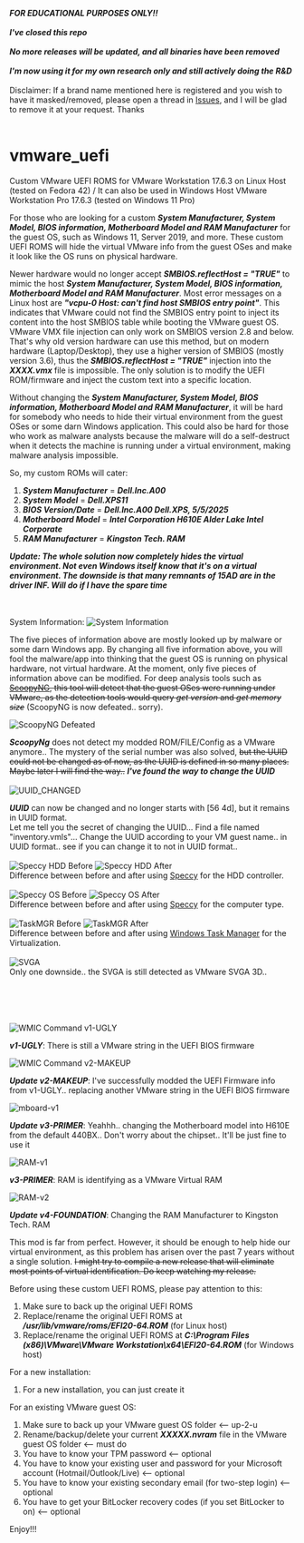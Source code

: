 ***FOR EDUCATIONAL PURPOSES ONLY!!***
<br><br>
***I've closed this repo***
<br><br>
***No more releases will be updated, and all binaries have been removed***
<br><br>
***I'm now using it for my own research only and still actively doing the R&D***
<br><br>
Disclaimer: If a brand name mentioned here is registered and you wish to have it masked/removed, please open a thread in [Issues](https://github.com/jimbet/vmware_uefi/issues), and I will be glad to remove it at your request. Thanks
<br><br>

# vmware_uefi
Custom VMware UEFI ROMS for VMware Workstation 17.6.3 on Linux Host (tested on Fedora 42) / It can also be used in Windows Host VMware Workstation Pro 17.6.3 (tested on Windows 11 Pro)

For those who are looking for a custom ***System Manufacturer, System Model, BIOS information, Motherboard Model and RAM Manufacturer*** for the guest OS, such as Windows 11, Server 2019, and more.
These custom UEFI ROMS will hide the virtual VMware info from the guest OSes and make it look like the OS runs on physical hardware.

Newer hardware would no longer accept ***SMBIOS.reflectHost = "TRUE"*** to mimic the host ***System Manufacturer, System Model, BIOS information, Motherboard Model and RAM Manufacturer***. 
Most error messages on a Linux host are ***"vcpu-0 Host: can't find host SMBIOS entry point"***. This indicates that VMware could not find the SMBIOS entry point to inject its content into the host SMBIOS table while booting the VMware guest OS. 
VMware VMX file injection can only work on SMBIOS version 2.8 and below. That's why old version hardware can use this method, but on modern hardware (Laptop/Desktop), they use a higher version of SMBIOS (mostly version 3.6), thus the ***SMBIOS.reflectHost = "TRUE"*** injection into the ***XXXX.vmx*** file is impossible. The only solution is to modify the UEFI ROM/firmware and inject the custom text into a specific location.

Without changing the ***System Manufacturer, System Model, BIOS information, Motherboard Model and RAM Manufacturer***, it will be hard for somebody who needs to hide their virtual environment from the guest OSes or some darn Windows application.
This could also be hard for those who work as malware analysts because the malware will do a self-destruct when it detects the machine is running under a virtual environment, making malware analysis impossible.

So, my custom ROMs will cater:
1. ***System Manufacturer*** = ***Dell.Inc.A00***
2. ***System Model*** = ***Dell.XPS11***
3. ***BIOS Version/Date*** = ***Dell.Inc.A00 Dell.XPS, 5/5/2025***
4. ***Motherboard Model*** = ***Intel Corporation H610E Alder Lake Intel Corporate***
5. ***RAM Manufacturer*** = ***Kingston Tech. RAM***


***Update: The whole solution now completely hides the virtual environment. Not even Windows itself know that it's on a virtual environment. The downside is that many remnants of 15AD are in the driver INF. Will do if I have the spare time*** 

<br><br>
System Information:
![System Information](https://raw.githubusercontent.com/jimbet/vmware_uefi/refs/heads/main/sys-info-grab.png)

The five pieces of information above are mostly looked up by malware or some darn Windows app.
By changing all five information above, you will fool the malware/app into thinking that the guest OS is running on physical hardware, not virtual hardware.
At the moment, only five pieces of information above can be modified. For deep analysis tools such as ~~[ScoopyNG](https://www.trapkit.de/tools/scoopyng/), this tool will detect that the guest OSes were running under VMware, as the detection tools would query _get version_ and _get memory size_~~ (ScoopyNG is now defeated.. sorry).

![ScoopyNG Defeated](https://raw.githubusercontent.com/jimbet/vmware_uefi/refs/heads/main/scoopyNG_Defeated.jpeg)

***ScoopyNg*** does not detect my modded ROM/FILE/Config as a VMware anymore.. The mystery of the serial number was also solved, ~~but the UUID could not be changed as of now, as the UUID is defined in so many places. Maybe later I will find the way..~~ ***I've found the way to change the UUID***
<br><br>
![UUID_CHANGED](https://raw.githubusercontent.com/jimbet/vmware_uefi/refs/heads/main/UUID_Serial-number.png)

***UUID*** can now be changed and no longer starts with [56 4d], but it remains in UUID format.
<br>
Let me tell you the secret of changing the UUID... Find a file named "inventory.vmls"... Change the UUID according to your VM guest name.. in UUID format.. see if you can change it to not in UUID format.. 
<br><br>
![Speccy HDD Before](https://raw.githubusercontent.com/jimbet/vmware_uefi/refs/heads/main/speccy-hdd-before.PNG)
![Speccy HDD After](https://raw.githubusercontent.com/jimbet/vmware_uefi/refs/heads/main/speccy-hdd-after.PNG)
<br>
Difference between before and after using [Speccy](https://www.ccleaner.com/speccy) for the HDD controller.
<br><br>
![Speccy OS Before](https://raw.githubusercontent.com/jimbet/vmware_uefi/refs/heads/main/speccy-OS-before.PNG)
![Speccy OS After](https://raw.githubusercontent.com/jimbet/vmware_uefi/refs/heads/main/speccy-OS-after.PNG)
<br>
Difference between before and after using [Speccy](https://www.ccleaner.com/speccy) for the computer type.
<br><br>
![TaskMGR Before](https://raw.githubusercontent.com/jimbet/vmware_uefi/refs/heads/main/taskmgr-before.PNG)
![TaskMGR After](https://raw.githubusercontent.com/jimbet/vmware_uefi/refs/heads/main/taskmgr-after.PNG)
<br>
Difference between before and after using [Windows Task Manager](https://www.microsoft.com) for the Virtualization.
<br><br>
![SVGA](https://github.com/jimbet/vmware_uefi/blob/main/speccy-SVGA.png?raw=true)
<br>
Only one downside.. the SVGA is still detected as VMware SVGA 3D..
<br><br>
![]()
![]()

<br><br>
![WMIC Command v1-UGLY](https://raw.githubusercontent.com/jimbet/vmware_uefi/refs/heads/main/wmic-1.jpg)

***v1-UGLY***: There is still a VMware string in the UEFI BIOS firmware


![WMIC Command v2-MAKEUP](https://raw.githubusercontent.com/jimbet/vmware_uefi/refs/heads/main/wmic-2.jpg)

***Update v2-MAKEUP***: I've successfully modded the UEFI Firmware info from v1-UGLY.. replacing another VMware string in the UEFI BIOS firmware


![mboard-v1](https://raw.githubusercontent.com/jimbet/vmware_uefi/refs/heads/main/mboad-v1.jpg)

***Update v3-PRIMER***: Yeahhh.. changing the Motherboard model into H610E from the default 440BX.. Don't worry about the chipset.. It'll be just fine to use it



![RAM-v1](https://raw.githubusercontent.com/jimbet/vmware_uefi/refs/heads/main/RAM-VM-v1.jpg)

***v3-PRIMER***: RAM is identifying as a VMware Virtual RAM



![RAM-v2](https://raw.githubusercontent.com/jimbet/vmware_uefi/refs/heads/main/RAM-VM-v2.jpg)

***Update v4-FOUNDATION***: Changing the RAM Manufacturer to Kingston Tech. RAM


This mod is far from perfect. However, it should be enough to help hide our virtual environment, as this problem has arisen over the past 7 years without a single solution.
~~I might try to compile a new release that will eliminate most points of virtual identification. Do keep watching my release.~~

Before using these custom UEFI ROMS, please pay attention to this:

1. Make sure to back up the original UEFI ROMS
2. Replace/rename the original UEFI ROMS at ***/usr/lib/vmware/roms/EFI20-64.ROM*** (for Linux host)
3. Replace/rename the original UEFI ROMS at ***C:\Program Files (x86)\VMware\VMware Workstation\x64\EFI20-64.ROM*** (for Windows host)

For a new installation:
1. For a new installation, you can just create it

For an existing VMware guest OS:
1. Make sure to back up your VMware guest OS folder <-- up-2-u
2. Rename/backup/delete your current ***XXXXX.nvram*** file in the VMware guest OS folder <-- must do
3. You have to know your TPM password <-- optional
4. You have to know your existing user and password for your Microsoft account (Hotmail/Outlook/Live) <-- optional
5. You have to know your existing secondary email (for two-step login) <-- optional
6. You have to get your BitLocker recovery codes (if you set BitLocker to on) <-- optional

Enjoy!!!

